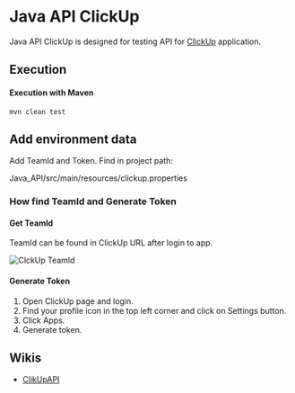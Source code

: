 # Java API ClickUp
Java API ClickUp is designed for testing API for [ClickUp](https://app.clickup.com) application.

## Execution 

#### Execution with Maven

```shell
mvn clean test
```

## Add environment data

Add TeamId and Token.
Find in project path:

Java_API/src/main/resources/clickup.properties

### How find TeamId and Generate Token
#### Get TeamId
TeamId can be found in ClickUp URL after login to app.

![ClckUp TeamId](https://github.com/user-attachments/assets/7a95cf90-082e-4f60-b1a8-0f7b782b7a77)

#### Generate Token

1. Open ClickUp page and login.
2. Find your profile icon in the top left corner and click on Settings button.
3. Click Apps. 
4. Generate token. 

## Wikis
- [ClikUpAPI](https://clickup.com/api/)



